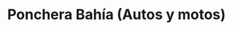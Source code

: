 ---
title: "Ponchera Bahía (Autos y motos)"
url: /ciudad-de-matanzas/ponchera-bahia-autos-y-motos/
shop: Reifen
---